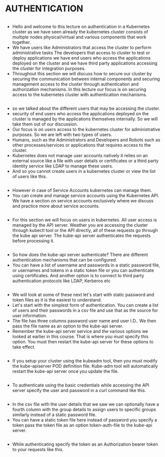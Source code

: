 # AUTHENTICATION

<figure><img src="../.gitbook/assets/image (53).png" alt=""><figcaption></figcaption></figure>

* Hello and welcome to this lecture on authentication in a Kubernetes cluster as we have seen already the kubernetes cluster consists of multiple nodes physical/virtual and various components that work together.&#x20;
* We have users like Administrators that access the cluster to perform administrative tasks The developers that access to cluster to test or deploy applications we have end users who access the applications deployed on the cluster and we have third party applications accessing the cluster for integration purposes.&#x20;
* Throughout this section we will discuss how to secure our cluster by securing the communication between internal components and securing management access to the cluster through authentication and authorization mechanisms. In this lecture our focus is on securing access to the kubernetes cluster with authentication mechanisms.

<figure><img src="../.gitbook/assets/image (1) (1) (1) (1) (1) (1).png" alt=""><figcaption></figcaption></figure>

* &#x20;so we talked about the different users that may be accessing the cluster.
* &#x20;security of end users who access the applications deployed on the cluster is managed by the applications themselves internally. So we will take them out of our discussion.
* &#x20;Our focus is on users access to the kubernetes cluster for administrative purposes. So we are left with two types of users.&#x20;
* Humans, such as the Administrators and Developers and Robots such as other processes/services or applications that requires access to the cluster.&#x20;
* Kubernetes does not manage user accounts natively it relies on an external source like a file with user details or certificates or a third party identity service like LDAP to manage these users.
* And so you cannot create users in a kubernetes cluster or view the list of users like this.

<figure><img src="../.gitbook/assets/image (2) (1) (1) (1) (1) (1).png" alt=""><figcaption></figcaption></figure>

* However in case of Service Accounts kubernetes can manage them.&#x20;
* You can create and manage service accounts using the Kubernetes API. We have a section on service accounts exclusively where we discuss and practice more about service accounts.

<figure><img src="../.gitbook/assets/image (3) (1) (1) (1) (1) (1).png" alt=""><figcaption></figcaption></figure>

* For this section we will focus on users in kubernetes. All user access is managed by the API server. Weather you are accessing the cluster through kubectl tool or the API directly, all of these requests go through the kube api server. The kube-api server authenticates the requests before processing it.

<figure><img src="../.gitbook/assets/image (4) (1) (1) (1) (1) (1).png" alt=""><figcaption></figcaption></figure>

* So how does the kube-api server authenticate? There are different authentication mechanisms that can be configured.&#x20;
* You can have a list of username and passwords in a static password file, or usernames and tokens in a static token file or you can authenticate using certificates. And another option is to connect to third party authentication protocols like LDAP, Kerberos etc

<figure><img src="../.gitbook/assets/image (5) (1) (1) (1) (1) (1).png" alt=""><figcaption></figcaption></figure>

* We will look at some of these next let's start with static password and token files as it is the easiest to understand.
* Let's start with the simplest form of authentication. You can create a list of users and their passwords in a csv file and use that as the source for user information.&#x20;
* The file has three columns password user name and user I.D.. We then pass the file name as an option to the kube-api server.&#x20;
* Remember the kube-api server service and the various options we looked at earlier in this course. That is where you must specify this option. You must then restart the kube-api server for these options to take effect.

<figure><img src="../.gitbook/assets/image (6) (1) (1) (1) (1) (1).png" alt=""><figcaption></figcaption></figure>

* If you setup your cluster using the kubeadm tool, then you must modify the kube-apiserver POD definition file. Kube-adm tool will automatically restart the kube-api server once you update the file.

<figure><img src="../.gitbook/assets/image (7) (1) (1) (1) (1).png" alt=""><figcaption></figcaption></figure>



* To authenticate using the basic credentials while accessing the API server specify the user and password in a curl command like this.&#x20;

<figure><img src="../.gitbook/assets/image (8) (1) (1) (1).png" alt=""><figcaption></figcaption></figure>

* In the csv file with the user details that we saw we can optionally have a fourth column with the group details to assign users to specific groups similarly instead of a static password file.&#x20;
* You can have a static token file here instead of password you specify a token pass the token file as an option token-auth-file to the kube-api server.

<figure><img src="../.gitbook/assets/image (9) (1) (1) (1).png" alt=""><figcaption></figcaption></figure>

* &#x20;While authenticating specify the token as an Authorization bearer token to your requests like this.

<figure><img src="../.gitbook/assets/image (10) (1) (1) (1).png" alt=""><figcaption></figcaption></figure>
